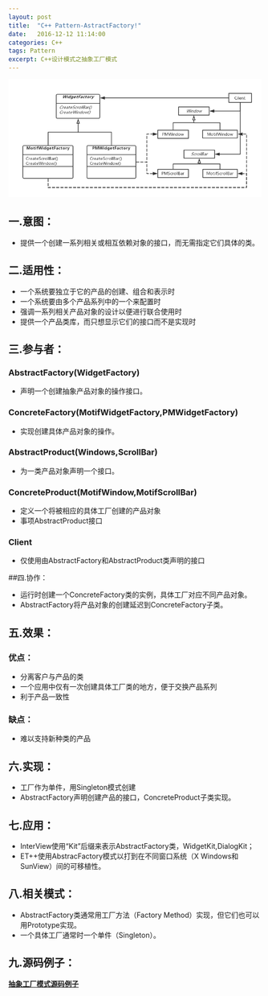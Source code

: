 ```yaml
---
layout: post
title:  "C++ Pattern-AstractFactory!"
date:   2016-12-12 11:14:00
categories: C++
tags: Pattern
excerpt: C++设计模式之抽象工厂模式
---
```


![image](https://raw.githubusercontent.com/cheng668/image/master/%E6%8A%BD%E8%B1%A1%E5%B7%A5%E5%8E%82%E6%A8%A1%E5%BC%8F.png)

## 一.意图：

* 提供一个创建一系列相关或相互依赖对象的接口，而无需指定它们具体的类。

## 二.适用性：

* 一个系统要独立于它的产品的创建、组合和表示时
* 一个系统要由多个产品系列中的一个来配置时
* 强调一系列相关产品对象的设计以便进行联合使用时
* 提供一个产品类库，而只想显示它们的接口而不是实现时

## 三.参与者：

### AbstractFactory(WidgetFactory)
* 声明一个创建抽象产品对象的操作接口。

### ConcreteFactory(MotifWidgetFactory,PMWidgetFactory)
* 实现创建具体产品对象的操作。

### AbstractProduct(Windows,ScrollBar)
* 为一类产品对象声明一个接口。

### ConcreteProduct(MotifWindow,MotifScrollBar)
* 定义一个将被相应的具体工厂创建的产品对象
* 事项AbstractProduct接口

### Client
* 仅使用由AbstractFactory和AbstractProduct类声明的接口

##四.协作：

* 运行时创建一个ConcreteFactory类的实例，具体工厂对应不同产品对象。
* AbstractFactory将产品对象的创建延迟到ConcreteFactory子类。

## 五.效果：

### 优点：
* 分离客户与产品的类
* 一个应用中仅有一次创建具体工厂类的地方，便于交换产品系列
* 利于产品一致性

### 缺点：
* 难以支持新种类的产品

## 六.实现：

* 工厂作为单件，用Singleton模式创建
* AbstractFactory声明创建产品的接口，ConcreteProduct子类实现。

## 七.应用：

* InterView使用“Kit”后缀来表示AbstractFactory类，WidgetKit,DialogKit；
* ET++使用AbstracFactory模式以打到在不同窗口系统（X Windows和SunView）间的可移植性。

## 八.相关模式：

* AbstractFactory类通常用工厂方法（Factory Method）实现，但它们也可以用Prototype实现。
* 一个具体工厂通常时一个单件（Singleton）。

## 九.源码例子：

**[抽象工厂模式源码例子](https://github.com/cheng668/Pattern-AstractFactory)**